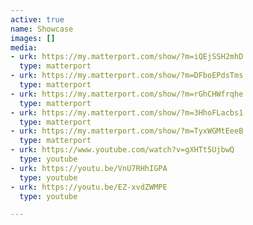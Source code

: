```yaml
---
active: true
name: Showcase
images: []
media:
- urk: https://my.matterport.com/show/?m=iQEjSSH2mhD
  type: matterport
- urk: https://my.matterport.com/show/?m=DFboEPdsTms
  type: matterport
- urk: https://my.matterport.com/show/?m=rGhCHWfrqhe
  type: matterport
- urk: https://my.matterport.com/show/?m=3HhoFLacbs1
  type: matterport
- urk: https://my.matterport.com/show/?m=TyxWGMtEeeB
  type: matterport
- urk: https://www.youtube.com/watch?v=gXHTt5UjbwQ
  type: youtube
- urk: https://youtu.be/VnU7RHhIGPA
  type: youtube
- urk: https://youtu.be/EZ-xvdZWMPE
  type: youtube

---
```

